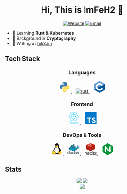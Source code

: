 # <div align="center">Hi, This is ImFeH2 👋</div>

<div align="center">

[![Website](https://img.shields.io/badge/Website-feh2.im-4f46e5?style=flat-square)](https://www.feh2.im)
[![Email](https://img.shields.io/badge/Email-i@feh2.im-ea4335?style=flat-square)](mailto:i@feh2.im)

</div>

- 🌱 Learning **Rust & Kubernetes**
- 🔐 Background in **Cryptography**
- 📝 Writing at [feh2.im](https://www.feh2.im)

## Tech Stack

<div align="center">

<div style="margin: 20px 0">

### Languages

<a href="https://www.python.org" target="_blank" rel="noreferrer">
  <img src="https://raw.githubusercontent.com/devicons/devicon/master/icons/python/python-original.svg" alt="python" width="40" height="40"/>
</a>&nbsp;&nbsp;
<a href="https://www.rust-lang.org" target="_blank" rel="noreferrer">
  <img src="https://raw.githubusercontent.com/rust-lang/rust-artwork/master/logo/rust-logo-512x512.png" alt="rust" width="40" height="40"/>
</a>&nbsp;&nbsp;
<a href="https://www.cprogramming.com/" target="_blank" rel="noreferrer">
  <img src="https://raw.githubusercontent.com/devicons/devicon/master/icons/c/c-original.svg" alt="c" width="40" height="40"/>
</a>

### Frontend

<a href="https://reactjs.org/" target="_blank" rel="noreferrer">
  <img src="https://raw.githubusercontent.com/devicons/devicon/master/icons/react/react-original-wordmark.svg" alt="react" width="40" height="40"/>
</a>&nbsp;&nbsp;
<a href="https://www.typescriptlang.org/" target="_blank" rel="noreferrer">
  <img src="https://raw.githubusercontent.com/devicons/devicon/master/icons/typescript/typescript-original.svg" alt="typescript" width="40" height="40"/>
</a>

### DevOps & Tools

<a href="https://www.linux.org/" target="_blank" rel="noreferrer">
  <img src="https://raw.githubusercontent.com/devicons/devicon/master/icons/linux/linux-original.svg" alt="linux" width="40" height="40"/>
</a>&nbsp;&nbsp;
<a href="https://www.docker.com/" target="_blank" rel="noreferrer">
  <img src="https://raw.githubusercontent.com/devicons/devicon/master/icons/docker/docker-original-wordmark.svg" alt="docker" width="40" height="40"/>
</a>&nbsp;&nbsp;
<a href="https://redis.io" target="_blank" rel="noreferrer">
  <img src="https://raw.githubusercontent.com/devicons/devicon/master/icons/redis/redis-original-wordmark.svg" alt="redis" width="40" height="40"/>
</a>&nbsp;&nbsp;
<a href="https://www.nginx.com" target="_blank" rel="noreferrer">
  <img src="https://raw.githubusercontent.com/devicons/devicon/master/icons/nginx/nginx-original.svg" alt="nginx" width="40" height="40"/>
</a>

</div>

</div>

## Stats

<div align="center">
  <img src="https://github-readme-stats.vercel.app/api?username=ImFeH2&show_icons=true&theme=github_dark&hide_border=true&count_private=true" height="150" />
  <img src="https://github-readme-stats.vercel.app/api/top-langs?username=ImFeH2&layout=compact&theme=github_dark&hide_border=true" height="150" />
</div>

<div align="center">
  <img src="https://profile-counter.glitch.me/ImFeH2/count.svg" />
</div>
